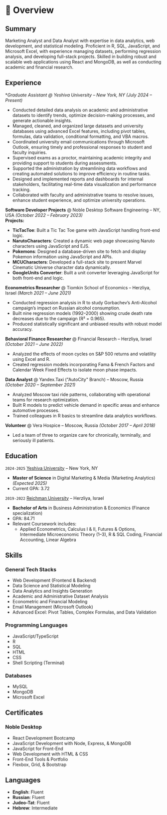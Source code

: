 # 📖 Overview

## Summary
Marketing Analyst and Data Analyst with expertise in data analytics, web development, and statistical modeling. Proficient in R, SQL, JavaScript, and Microsoft Excel, with experience managing datasets, performing regression analysis, and developing full-stack projects. Skilled in building robust and scalable web applications using React and MongoDB, as well as conducting academic and financial research.

## Experience
**Graduate Assistant @ Yeshiva University – New York, NY (July 2024 – Present)*
- Conducted detailed data analysis on academic and administrative datasets to identify trends, optimize decision-making processes, and generate actionable insights.
- Managed, cleaned, and organized large datasets and university databases using advanced Excel features, including pivot tables, formulas, data validation, conditional formatting, and VBA macros.
- Coordinated university email communications through Microsoft Outlook, ensuring timely and professional responses to student and faculty inquiries.
- Supervised exams as a proctor, maintaining academic integrity and providing support to students during assessments.
- Supported the administration by streamlining data workflows and creating automated solutions to improve efficiency in routine tasks.
- Designed and implemented reports and dashboards for internal stakeholders, facilitating real-time data visualization and performance tracking.
- Collaborated with faculty and administrative teams to resolve issues, enhance student experience, and optimize university operations.

**Software Developer Projects** @ Noble Desktop Software Engineering – NY, USA *(October 2022 – February 2023)*  
**Projects:**  
- **TicTacToe**: Built a Tic Tac Toe game with JavaScript handling front-end logic.  
- **NarutoCharacters**: Created a dynamic web page showcasing Naruto characters using JavaScript and EJS.  
- **Pokemons**: Designed a database-driven site to fetch and display Pokemon information using JavaScript and APIs.  
- **MCUCharacters**: Developed a full-stack site to present Marvel Cinematic Universe character data dynamically.  
- **GoogleUnits Converter**: Built a unit converter leveraging JavaScript for both front-end and logic.  

**Econometrics Researcher** @ Tiomkin School of Economics – Herzliya, Israel *(March 2021 – June 2021)*  
- Conducted regression analysis in R to study Gorbachev’s Anti-Alcohol campaign’s impact on Russian alcohol consumption.  
- Built nine regression models (1992–2000) showing crude death rate decreases due to the campaign (R² = 0.965).  
- Produced statistically significant and unbiased results with robust model accuracy.  

**Behavioral Finance Researcher** @ Financial Research – Herzliya, Israel *(October 2021 – June 2022)*  
- Analyzed the effects of moon cycles on S&P 500 returns and volatility using Excel and R.  
- Created regression models incorporating Fama & French Factors and Calendar Week Fixed Effects to isolate moon phase impacts.  

**Data Analyst** @ Yandex.Taxi ("AutoCity" Branch) – Moscow, Russia *(October 2020 – September 2021)*  
- Analyzed Moscow taxi ride patterns, collaborating with operational teams for research optimization.  
- Built R models to predict vehicle demand in specific areas and enhance automotive processes.  
- Trained colleagues in R basics to streamline data analytics workflows.  

**Volunteer** @ Vera Hospice – Moscow, Russia *(October 2017 – April 2018)*  
- Led a team of three to organize care for chronically, terminally, and seriously ill patients.  

## Education
`2024-2025` [Yeshiva University](https://www.yu.edu/) – New York, NY  
- **Master of Science** in Digital Marketing & Media (Marketing Analytics) *(Expected 2025)*  
- Current GPA: 3.72  

`2019-2022` [Reichman University](https://www.runi.ac.il/en) – Herzliya, Israel  
- **Bachelor of Arts** in Business Administration & Economics (Finance specialization)  
- GPA: 84.71  
- Relevant Coursework includes:  
  - Applied Econometrics, Calculus I & II, Futures & Options, Intermediate Microeconomic Theory (1–3), R & SQL Coding, Financial Accounting, Linear Algebra

## Skills
### General Tech Stacks
- Web Development (Frontend & Backend)
- Data Science and Statistical Modeling
- Data Analytics and Insights Generation
- Academic and Administrative Dataset Analysis
- Econometric and Financial Modeling
- Email Management (Microsoft Outlook)
- Advanced Excel: Pivot Tables, Complex Formulas, and Data Validation

### Programming Languages
- JavaScript/TypeScript
- R
- SQL
- HTML
- CSS
- Shell Scripting (Terminal)

### Databases
- MySQL
- MongoDB
- Microsoft Excel

## Certificates
### **Noble Desktop**
- React Development Bootcamp
- JavaScript Development with Node, Express, & MongoDB
- JavaScript for Front-End
- Web Development with HTML & CSS
- Front-End Tools & Portfolio
- Flexbox, Grid, & Bootstrap

## Languages
- **English**: Fluent
- **Russian**: Fluent
- **Judeo-Tat**: Fluent
- **Hebrew**: Intermediate
